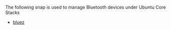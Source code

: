 The following snap is used to manage Bluetooth devices under Ubuntu Core Stacks

-   [bluez](bluez/docs/index.md)
